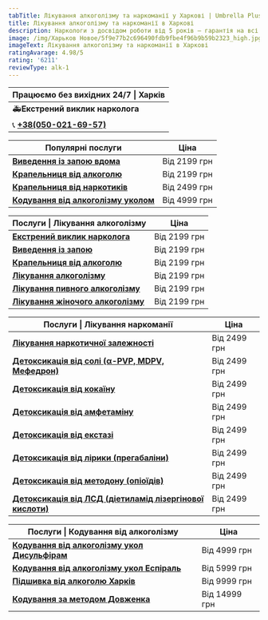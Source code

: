 ```yaml
---
tabTitle: Лікування алкоголізму та наркоманії у Харкові | Umbrella Plus | Від 2199 грн
title: Лікування алкоголізму та наркоманії в Харкові
description: Наркологи з досвідом роботи від 5 років – гарантія на всі послуги!
image: /img/Харьков Новое/5f9e77b2c696490fdb9fbe4f96b9b59b2323_high.jpg
imageText: Лікування алкоголізму та наркоманії в Харкові
ratingAvarage: 4.98/5
rating: '6211'
reviewType: alk-1
---
```


| Працюємо без вихідних 24/7 \| Харків        |
| ------------------------------------------- |
| 🚑**Екстрений виклик нарколога**            |
| 📞 **[+38(050-021-69-57)](tel:0500216957)** |

| Популярні послуги                                                         | Ціна         |
| ------------------------------------------------------------------------- | ------------ |
| **[Виведення із запою вдома](Vivod-iz-zapoia-na-domy-kharkiv-ua)**        | Від 2199 грн |
| **[Крапельниця від алкоголю](Kapelnica_ot_alkogola_na_domy_kharkiv_ua)**  | Від 2199 грн |
| **[Крапельниця від наркотиків](kap-ot-nark-ua)**                          | Від 2499 грн |
| **[Кодування від алкоголізму уколом](kodirovka-ot-alkogolia-kharkiv-ua)** | Від 4999 грн |

| Послуги \| Лікування алкоголізму                                               | Ціна         |
| ------------------------------------------------------------------------------ | ------------ |
| **[Екстрений виклик нарколога](vizov-narkologa-kharkiv-ua)**                   | Від 2199 грн |
| **[Виведення із запою](Vivod-iz-zapoia-kharkiv-ua)**                           | Від 2199 грн |
| **[Крапельниця від алкоголю](Kapelnica_ot_alkogola_kharkiv-ua)**               | Від 2199 грн |
| **[Лікування алкоголізму](lechenie-alkogolizma-kharkiv-ua)**                   | Від 2199 грн |
| **[Лікування пивного алкоголізму](lechenie-pivnogo-alkogolizma-kharkiv-ua)**   | Від 2199 грн |
| **[Лікування жіночого алкоголізму](lechenie-jenskogo-alkogolizma-kharkiv-ua)** | Від 2199 грн |

| Послуги \| Лікування наркоманії                                                       | Ціна         |
| ------------------------------------------------------------------------------------- | ------------ |
| **[Лікування наркотичної залежності](lechenie-nakr-kharkov-ua)**                      | Від 2499 грн |
| **[Детоксикація від солі (α-PVP, MDPV, Мефедрон)](detox-ot-soli-kharkiv)**            | Від 2499 грн |
| **[Детоксикація від кокаїну](kap-ot-kokaina-khark-ua)**                               | Від 2499 грн |
| **[Детоксикація від амфетаміну](detox-ot-amfetamina-kharkiv)**                        | Від 2499 грн |
| **[Детоксикація від екстазі](detox-ot-mdma-kharkiv-ua)**                              | Від 2499 грн |
| **[Детоксикація від лірики (прегабаліни)](detox-ot-liriki-kharkiv-ua)**               | Від 2499 грн |
| **[Детоксикація від методону (опіоїдів)](detox-ot-opiodov-kharkiv-ua)**               | Від 2499 грн |
| **[Детоксикація від ЛСД (діетиламід лізергінової кислоти)](detox-ot-lsd-khrakiv-ua)** | Від 2499 грн |

| Послуги \| Кодування від алкоголізму                                                          | Ціна          |
| --------------------------------------------------------------------------------------------- | ------------- |
| **[Кодування від алкоголізму укол Дисульфірам](kodirovka-ot-alkogola-disulfiram-kharkiv-ua)** | Від 4999 грн  |
| **[Кодування від алкоголізму укол Еспіраль](kodirovka-ot-alkogolizma-espiarl-kharkiv-ua)**    | Від 5999 грн  |
| **[Підшивка від алкоголю Харків](podshivka-ot-alkogolia-kharkiv-ua)**                         | Від 9999 грн  |
| **[Кодування за методом Довженка](kod-po-metody-dovjenko-kharkiv-ua)**                        | Від 14999 грн |
